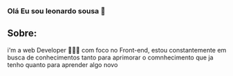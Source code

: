 ### Olá Eu sou leonardo sousa 👋

## Sobre:
  i'm a web Developer 👨🏽‍💻
  com foco no Front-end, estou constantemente em busca de conhecimentos
  tanto para aprimorar o comnhecimento que ja tenho quanto para aprender algo novo


